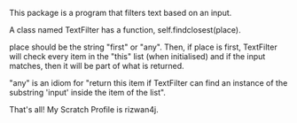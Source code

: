 This package is a program that filters text based on an input.

A class named TextFilter has a function, self.findclosest(place).

place should be the string "first" or "any". Then, if place is first,
TextFilter will check every item in the "this" list (when initialised)
and if the input matches, then it will be part of what is returned.

"any" is an idiom for "return this item if TextFilter can find an 
instance of the substring 'input' inside the item of the list".

That's all! My Scratch Profile is rizwan4j.